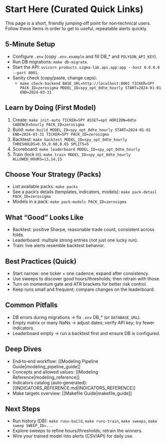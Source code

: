 # Start Here (Curated Quick Links)

This page is a short, friendly jumping‑off point for non‑technical users. Follow these items in order to get to useful, repeatable alerts quickly.

## 5‑Minute Setup
- Configure `.env` (copy `.env.example` and fill DB_* and `POLYGON_API_KEY`).
- Run DB migrations: `make db-migrate`.
- Start the API: `uvicorn products.sigma-lab.api.app:app --host 0.0.0.0 --port 8001`.
- Sanity check (copy/paste, change caps):
  - `make check-backend BASE_URL=http://localhost:8001 TICKER=SPY PACK_ID=zerosigma MODEL_ID=spy_opt_0dte_hourly START=2024-01-01 END=2024-03-31`

## Learn by Doing (First Model)
1) Create: `make init-auto TICKER=SPY ASSET=opt HORIZON=0dte CADENCE=hourly PACK_ID=zerosigma`
2) Build: `make build MODEL_ID=spy_opt_0dte_hourly START=2024-01-01 END=2024-03-31 TICKER=SPY PACK_ID=zerosigma`
3) Backtest: `make backtest MODEL_ID=spy_opt_0dte_hourly THRESHOLDS=0.55,0.60,0.65 SPLITS=5`
4) Scoreboard: `make leaderboard MODEL_ID=spy_opt_0dte_hourly`
5) Train (lock in): `make train MODEL_ID=spy_opt_0dte_hourly ALLOWED_HOURS=13,14,15`

## Choose Your Strategy (Packs)
- List available packs: `make packs`
- See a pack’s details (templates, indicators, models): `make pack-detail PACK_ID=zerosigma`
- Models in a pack: `make pack-models PACK_ID=zerosigma`

## What “Good” Looks Like
- Backtest: positive Sharpe, reasonable trade count, consistent across folds.
- Leaderboard: multiple strong entries (not just one lucky run).
- Train: live alerts resemble backtest behavior.

## Best Practices (Quick)
- Start narrow: one ticker + one cadence; expand after consistency.
- Use sweeps to discover good hours/thresholds; then retrain with those.
- Turn on momentum gate and ATR brackets for better risk control.
- Keep runs small and frequent; compare changes on the leaderboard.

## Common Pitfalls
- DB errors during migrations → fix `.env` DB_* (or `DATABASE_URL`).
- Empty matrix or many NaNs → adjust dates; verify API key; try fewer indicators.
- Leaderboard empty → run a backtest first and ensure DB is configured.

## Deep Dives
- End‑to‑end workflow: [[Modeling Pipeline Guide|modeling_pipeline_guide]]
- Concepts and allowed values: [[Modeling Reference|modeling_reference]]
- Indicators catalog (auto‑generated): [[INDICATORS_REFERENCE.md|INDICATORS_REFERENCE]]
- Make targets overview: [[Makefile Guide|makefile_guide]]

## Next Steps
- Run history (DB): `make runs-build`, `make runs-train`, `make sweeps`, `make sweep SWEEP_ID=...`
- Explore sweeps to refine hours/thresholds; retrain the winners.
- Wire your trained model into alerts (CSV/API) for daily use.

